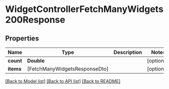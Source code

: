 # WidgetControllerFetchManyWidgets200Response

## Properties
Name | Type | Description | Notes
------------ | ------------- | ------------- | -------------
**count** | **Double** |  | [optional] 
**items** | [FetchManyWidgetsResponseDto] |  | [optional] 

[[Back to Model list]](../README.md#documentation-for-models) [[Back to API list]](../README.md#documentation-for-api-endpoints) [[Back to README]](../README.md)


